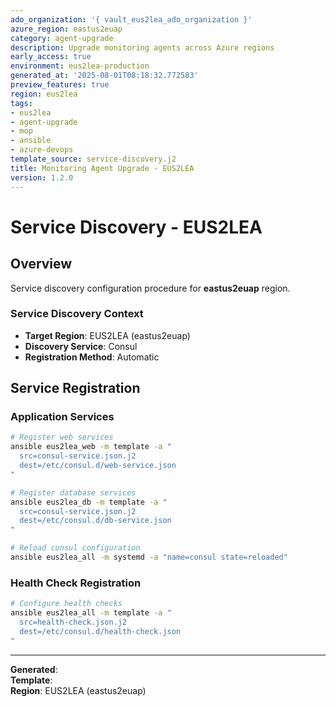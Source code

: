 ```yaml
---
ado_organization: '{ vault_eus2lea_ado_organization }'
azure_region: eastus2euap
category: agent-upgrade
description: Upgrade monitoring agents across Azure regions
early_access: true
environment: eus2lea-production
generated_at: '2025-08-01T08:18:32.772583'
preview_features: true
region: eus2lea
tags:
- eus2lea
- agent-upgrade
- mop
- ansible
- azure-devops
template_source: service-discovery.j2
title: Monitoring Agent Upgrade - EUS2LEA
version: 1.2.0
---
```



# Service Discovery - EUS2LEA

## Overview

Service discovery configuration procedure for **eastus2euap** region.

### Service Discovery Context

- **Target Region**: EUS2LEA (eastus2euap)
- **Discovery Service**: Consul
- **Registration Method**: Automatic

## Service Registration

### Application Services
```bash
# Register web services
ansible eus2lea_web -m template -a "
  src=consul-service.json.j2
  dest=/etc/consul.d/web-service.json
"

# Register database services
ansible eus2lea_db -m template -a "
  src=consul-service.json.j2
  dest=/etc/consul.d/db-service.json
"

# Reload consul configuration
ansible eus2lea_all -m systemd -a "name=consul state=reloaded"
```

### Health Check Registration
```bash
# Configure health checks
ansible eus2lea_all -m template -a "
  src=health-check.json.j2
  dest=/etc/consul.d/health-check.json
"
```

---

**Generated**:   
**Template**:   
**Region**: EUS2LEA (eastus2euap)